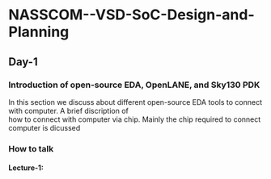 # NASSCOM--VSD-SoC-Design-and-Planning
## Day-1
### Introduction of open-source EDA, OpenLANE, and Sky130 PDK
In this section we discuss about different open-source EDA tools to connect with computer. A brief discription of  
how to connect with computer via chip. Mainly the chip required to connect computer is dicussed 
### How to talk 
#### Lecture-1: 

